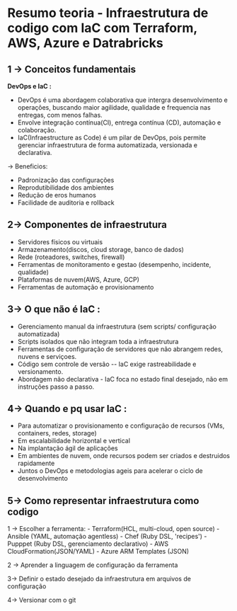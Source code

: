 # Resumo teoria - Infraestrutura de codigo com IaC com Terraform, AWS, Azure e Datrabricks

## 1 -> Conceitos fundamentais 

**DevOps e IaC :** 
- DevOps é uma abordagem colaborativa que intergra desenvolvimento e operações, buscando maior agilidade, qualidade e frequencia nas entregas, com menos falhas.
- Envolve integração contínua(CI), entrega contínua (CD), automação e colaboração.
- IaC(Infraestructure as Code) é um pilar de DevOps, pois permite gerenciar infraestrutura de forma automatizada, versionada e declarativa.

-> Beneficios:
- Padronização das configurações
- Reprodutibilidade dos ambientes
- Redução de eros humanos
- Facilidade de auditoria e rollback

## 2-> Componentes de infraestrutura
- Servidores físicos ou virtuais
- Armazenamento(discos, cloud storage, banco de dados)
- Rede (roteadores, switches, firewall)
- Ferramentas de monitoramento e gestao (desempenho, incidente, qualidade)
- Plataformas de nuvem(AWS, Azure, GCP)
- Ferramentas de automação e provisionamento

## 3-> O que não é IaC :
- Gerenciamento manual da infraestrutura (sem scripts/ configuração automatizada)
- Scripts isolados que não integram toda a infraestrutura
- Ferramentas de configuração de servidores que não abrangem redes, nuvens e serviçoes.
- Código sem controle de versão -- IaC exige rastreabilidade e versionamento.
- Abordagem não declarativa - IaC foca no estado final desejado, não em instruções passo a passo.

## 4-> Quando e pq usar IaC :
- Para automatizar o provisionamento e configuração de recursos (VMs, containers, redes, storage)
- Em escalabilidade horizontal e vertical
- Na implantação ágil de aplicações 
- Em ambientes de nuvem, onde recursos podem ser criados e destruidos rapidamente
- Juntos o DevOps e metodologias ageis para acelerar o ciclo de desenvolvimento

## 5-> Como representar infraestrutura como codigo
 1 -> Escolher a ferramenta:
    - Terraform(HCL, multi-cloud, open source)
    - Ansible (YAML, automação agentless)
    - Chef (Ruby DSL, 'recipes')
    - Pupppet (Ruby DSL, gerenciamento declarativo)
    - AWS CloudFormation(JSON/YAML)
    - Azure ARM Templates (JSON)

 2 -> Aprender a linguagem de configuração da ferramenta

 3-> Definir o estado desejado da infraestrutura em arquivos de configuração

 4-> Versionar com o git
    
